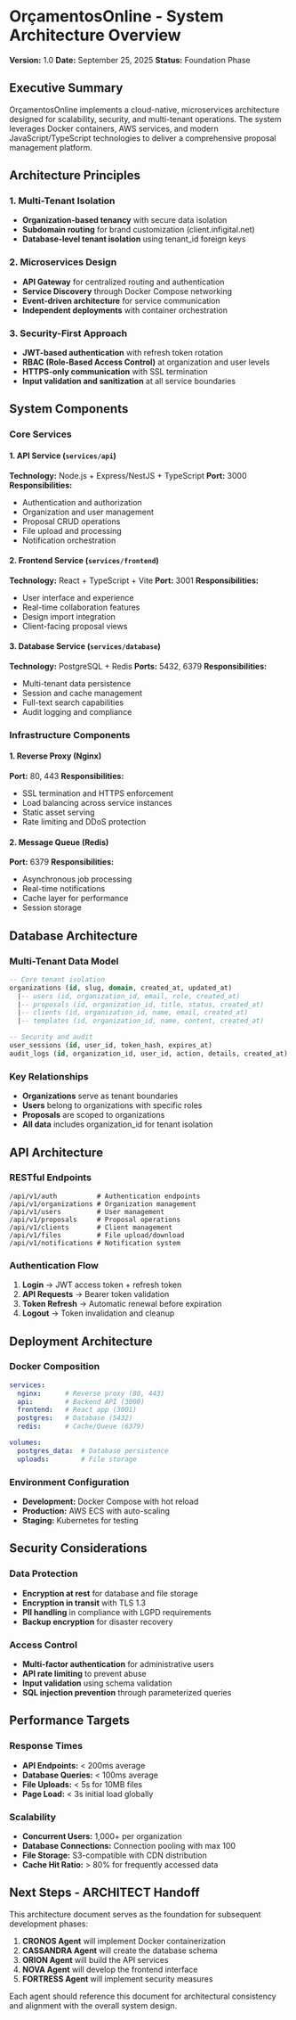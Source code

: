 # OrçamentosOnline - System Architecture Overview

**Version:** 1.0
**Date:** September 25, 2025
**Status:** Foundation Phase

## Executive Summary

OrçamentosOnline implements a cloud-native, microservices architecture designed for scalability, security, and multi-tenant operations. The system leverages Docker containers, AWS services, and modern JavaScript/TypeScript technologies to deliver a comprehensive proposal management platform.

## Architecture Principles

### 1. Multi-Tenant Isolation
- **Organization-based tenancy** with secure data isolation
- **Subdomain routing** for brand customization (client.infigital.net)
- **Database-level tenant isolation** using tenant_id foreign keys

### 2. Microservices Design
- **API Gateway** for centralized routing and authentication
- **Service Discovery** through Docker Compose networking
- **Event-driven architecture** for service communication
- **Independent deployments** with container orchestration

### 3. Security-First Approach
- **JWT-based authentication** with refresh token rotation
- **RBAC (Role-Based Access Control)** at organization and user levels
- **HTTPS-only communication** with SSL termination
- **Input validation and sanitization** at all service boundaries

## System Components

### Core Services

#### 1. API Service (`services/api`)
**Technology:** Node.js + Express/NestJS + TypeScript
**Port:** 3000
**Responsibilities:**
- Authentication and authorization
- Organization and user management
- Proposal CRUD operations
- File upload and processing
- Notification orchestration

#### 2. Frontend Service (`services/frontend`)
**Technology:** React + TypeScript + Vite
**Port:** 3001
**Responsibilities:**
- User interface and experience
- Real-time collaboration features
- Design import integration
- Client-facing proposal views

#### 3. Database Service (`services/database`)
**Technology:** PostgreSQL + Redis
**Ports:** 5432, 6379
**Responsibilities:**
- Multi-tenant data persistence
- Session and cache management
- Full-text search capabilities
- Audit logging and compliance

### Infrastructure Components

#### 1. Reverse Proxy (Nginx)
**Port:** 80, 443
**Responsibilities:**
- SSL termination and HTTPS enforcement
- Load balancing across service instances
- Static asset serving
- Rate limiting and DDoS protection

#### 2. Message Queue (Redis)
**Port:** 6379
**Responsibilities:**
- Asynchronous job processing
- Real-time notifications
- Cache layer for performance
- Session storage

## Database Architecture

### Multi-Tenant Data Model

```sql
-- Core tenant isolation
organizations (id, slug, domain, created_at, updated_at)
  |-- users (id, organization_id, email, role, created_at)
  |-- proposals (id, organization_id, title, status, created_at)
  |-- clients (id, organization_id, name, email, created_at)
  |-- templates (id, organization_id, name, content, created_at)

-- Security and audit
user_sessions (id, user_id, token_hash, expires_at)
audit_logs (id, organization_id, user_id, action, details, created_at)
```

### Key Relationships
- **Organizations** serve as tenant boundaries
- **Users** belong to organizations with specific roles
- **Proposals** are scoped to organizations
- **All data** includes organization_id for tenant isolation

## API Architecture

### RESTful Endpoints
```
/api/v1/auth          # Authentication endpoints
/api/v1/organizations # Organization management
/api/v1/users         # User management
/api/v1/proposals     # Proposal operations
/api/v1/clients       # Client management
/api/v1/files         # File upload/download
/api/v1/notifications # Notification system
```

### Authentication Flow
1. **Login** → JWT access token + refresh token
2. **API Requests** → Bearer token validation
3. **Token Refresh** → Automatic renewal before expiration
4. **Logout** → Token invalidation and cleanup

## Deployment Architecture

### Docker Composition
```yaml
services:
  nginx:      # Reverse proxy (80, 443)
  api:        # Backend API (3000)
  frontend:   # React app (3001)
  postgres:   # Database (5432)
  redis:      # Cache/Queue (6379)

volumes:
  postgres_data:  # Database persistence
  uploads:        # File storage
```

### Environment Configuration
- **Development:** Docker Compose with hot reload
- **Production:** AWS ECS with auto-scaling
- **Staging:** Kubernetes for testing

## Security Considerations

### Data Protection
- **Encryption at rest** for database and file storage
- **Encryption in transit** with TLS 1.3
- **PII handling** in compliance with LGPD requirements
- **Backup encryption** for disaster recovery

### Access Control
- **Multi-factor authentication** for administrative users
- **API rate limiting** to prevent abuse
- **Input validation** using schema validation
- **SQL injection prevention** through parameterized queries

## Performance Targets

### Response Times
- **API Endpoints:** < 200ms average
- **Database Queries:** < 100ms average
- **File Uploads:** < 5s for 10MB files
- **Page Load:** < 3s initial load globally

### Scalability
- **Concurrent Users:** 1,000+ per organization
- **Database Connections:** Connection pooling with max 100
- **File Storage:** S3-compatible with CDN distribution
- **Cache Hit Ratio:** > 80% for frequently accessed data

## Next Steps - ARCHITECT Handoff

This architecture document serves as the foundation for subsequent development phases:

1. **CRONOS Agent** will implement Docker containerization
2. **CASSANDRA Agent** will create the database schema
3. **ORION Agent** will build the API services
4. **NOVA Agent** will develop the frontend interface
5. **FORTRESS Agent** will implement security measures

Each agent should reference this document for architectural consistency and alignment with the overall system design.